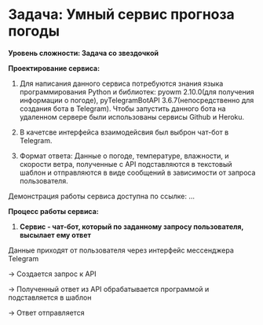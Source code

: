 # Задача: Умный сервис прогноза погоды
**Уровень сложности: Задача со звездочкой**

**Проектирование сервиса:**

1) Для написания данного сервиса потребуются знания языка программирования Python и библиотек: pyowm 2.10.0(для получения информации о погоде), pyTelegramBotAPI 3.6.7(непосредственно для создания бота в Telegram). Чтобы запустить данного бота на удаленном сервере были использованы сервисы Github и Heroku.

2) В качетсве интерфейса взаимодейсвия был выброн чат-бот в Telegram.

3) Формат ответа: Данные о погоде, температуре, влажности, и скорости ветра, полученные с API подставляются в текстовый шаблон и отправляются в виде сообщений в зависимости от запроса пользователя.

Демонстрация работы сервиса доступна по ссылке: ...

**Процесс работы сервиса:**
1) **Сервис - чат-бот, который по заданному запросу пользователя, высылает ему ответ**

Данные приходят от пользователя через интерфейс мессенджера Telegram

 → Создается запрос к API

 → Полученный ответ из API обрабатывается программой и подставляется в шаблон

 → Ответ отправляется

